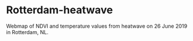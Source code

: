 # Rotterdam-heatwave
Webmap of NDVI and temperature values from heatwave on 26 June 2019 in Rotterdam, NL.
